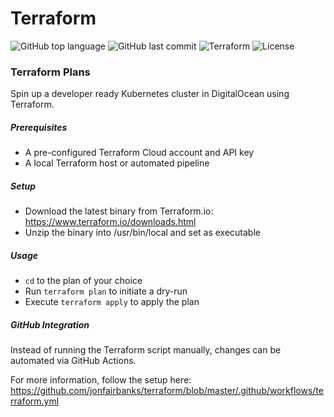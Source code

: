 # Terraform

![GitHub top language](https://img.shields.io/github/languages/top/jonfairbanks/terraform.svg)
![GitHub last commit](https://img.shields.io/github/last-commit/jonfairbanks/terraform.svg)
![Terraform](https://github.com/jonfairbanks/terraform/workflows/Terraform/badge.svg?branch=master)
![License](https://img.shields.io/github/license/jonfairbanks/terraform.svg?style=flat)

### Terraform Plans

Spin up a developer ready Kubernetes cluster in DigitalOcean using Terraform.

##### Prerequisites
- A pre-configured Terraform Cloud account and API key
- A local Terraform host or automated pipeline

##### Setup
- Download the latest binary from Terraform.io: https://www.terraform.io/downloads.html
- Unzip the binary into /usr/bin/local and set as executable

##### Usage
- `cd` to the plan of your choice
- Run `terraform plan` to initiate a dry-run
- Execute `terraform apply` to apply the plan

##### GitHub Integration
Instead of running the Terraform script manually, changes can be automated via GitHub Actions. 

For more information, follow the setup here: https://github.com/jonfairbanks/terraform/blob/master/.github/workflows/terraform.yml
